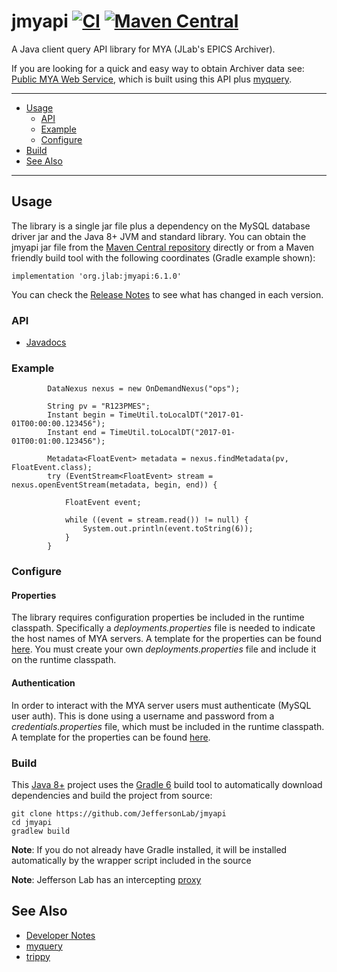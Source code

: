 # jmyapi [![CI](https://github.com/JeffersonLab/jmyapi/actions/workflows/ci.yml/badge.svg)](https://github.com/JeffersonLab/jmyapi/actions/workflows/ci.yml) [![Maven Central](https://badgen.net/maven/v/maven-central/org.jlab/jmyapi)](https://repo1.maven.org/maven2/org/jlab/jmyapi/)
A Java client query API library for MYA (JLab's EPICS Archiver).  

If you are looking for a quick and easy way to obtain Archiver data see: [Public MYA Web Service](https://epicsweb.jlab.org/myquery/), which is built using this API plus [myquery](https://github.com/JeffersonLab/myquery).

---
   - [Usage](https://github.com/JeffersonLab/jmyapi#usage)
     - [API](https://github.com/JeffersonLab/jmyapi#api) 
     - [Example](https://github.com/JeffersonLab/jmyapi#example) 
     - [Configure](https://github.com/JeffersonLab/jmyapi#configure) 
   - [Build](https://github.com/JeffersonLab/jmyapi#build)
- [See Also](https://github.com/JeffersonLab/jmyapi#see-also)
---

## Usage
The library is a single jar file plus a dependency on the MySQL database driver jar and the Java 8+ JVM and standard library.  You can obtain the jmyapi jar file from the [Maven Central repository](https://repo1.maven.org/maven2/org/jlab/jmyapi/) directly or from a Maven friendly build tool with the following coordinates (Gradle example shown):
```
implementation 'org.jlab:jmyapi:6.1.0'
```
You can check the [Release Notes](https://github.com/JeffersonLab/jmyapi/releases) to see what has changed in each version.  

### API
   - [Javadocs](https://jeffersonlab.github.io/jmyapi/)

### Example
```
        DataNexus nexus = new OnDemandNexus("ops");

        String pv = "R123PMES";
        Instant begin = TimeUtil.toLocalDT("2017-01-01T00:00:00.123456");
        Instant end = TimeUtil.toLocalDT("2017-01-01T00:01:00.123456");

        Metadata<FloatEvent> metadata = nexus.findMetadata(pv, FloatEvent.class);
        try (EventStream<FloatEvent> stream = nexus.openEventStream(metadata, begin, end)) {

            FloatEvent event;

            while ((event = stream.read()) != null) {
                System.out.println(event.toString(6));
            }
        }
```

### Configure
#### Properties
The library requires configuration properties be included in the runtime classpath.  Specifically a _deployments.properties_ file is needed to indicate the host names of MYA servers.  A template for the properties can be found [here](https://github.com/JeffersonLab/jmyapi/blob/main/config/deployments.properties.template).   You must create your own _deployments.properties_ file and include it on the runtime classpath.

#### Authentication
In order to interact with the MYA server users must authenticate (MySQL user auth).  This is done using a username and password from a _credentials.properties_ file, which must be included in the runtime classpath.  A template for the properties can be found [here](https://github.com/JeffersonLab/jmyapi/blob/main/config/credentials.properties.template).


### Build
This [Java 8+](https://adoptopenjdk.net/) project uses the [Gradle 6](https://gradle.org/) build tool to automatically download dependencies and build the project from source:

```
git clone https://github.com/JeffersonLab/jmyapi
cd jmyapi
gradlew build
```
**Note**: If you do not already have Gradle installed, it will be installed automatically by the wrapper script included in the source

**Note**: Jefferson Lab has an intercepting [proxy](https://gist.github.com/slominskir/92c25a033db93a90184a5994e71d0b78)

## See Also
   - [Developer Notes](https://github.com/JeffersonLab/jmyapi/wiki/Developer-Notes)
   - [myquery](https://github.com/JeffersonLab/myquery)  
   - [trippy](https://github.com/JeffersonLab/trippy)
